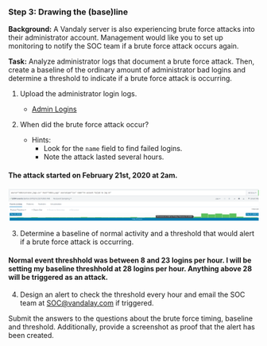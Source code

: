### Step 3: Drawing the (base)line

**Background:**  A Vandaly server is also experiencing brute force attacks into their administrator account. Management would like you to set up monitoring to notify the SOC team if a brute force attack occurs again.


**Task:** Analyze administrator logs that document a brute force attack. Then, create a baseline of the ordinary amount of administrator bad logins and determine a threshold to indicate if a brute force attack is occurring.

1. Upload the administrator login logs.
   - [Admin Logins](https://vanderbilt.bootcampcontent.com/vanderbilt_coding_bootcamp/vu-virt-cyber-pt-04-2021-u-lol/-/blob/master/2-Homework/18-SIEMs/resources/Administrator_logs.csv)

2. When did the brute force attack occur?
   - Hints:
     - Look for the `name` field to find failed logins.
     - Note the attack lasted several hours.

#### The attack started on February 21st, 2020 at 2am.

![](https://github.com/kryshael/Week-18-Homework/blob/main/Assets/BruteAttackStart.png)

      
3. Determine a baseline of normal activity and a threshold that would alert if a brute force attack is occurring.

#### Normal event threshhold was between 8 and 23 logins per hour. I will be setting my baseline threshhold at 28 logins per hour. Anything above 28 will be triggered as an attack.

4. Design an alert to check the threshold every hour and email the SOC team at SOC@vandalay.com if triggered. 



Submit the answers to the questions about the brute force timing, baseline and threshold. Additionally, provide a screenshot as proof that the alert has been created.
